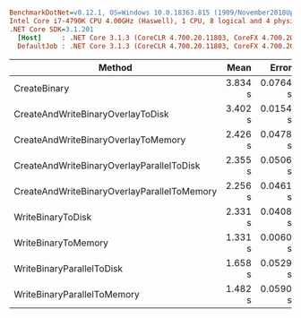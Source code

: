 ``` ini

BenchmarkDotNet=v0.12.1, OS=Windows 10.0.18363.815 (1909/November2018Update/19H2)
Intel Core i7-4790K CPU 4.00GHz (Haswell), 1 CPU, 8 logical and 4 physical cores
.NET Core SDK=3.1.201
  [Host]     : .NET Core 3.1.3 (CoreCLR 4.700.20.11803, CoreFX 4.700.20.12001), X64 RyuJIT
  DefaultJob : .NET Core 3.1.3 (CoreCLR 4.700.20.11803, CoreFX 4.700.20.12001), X64 RyuJIT


```
|                                      Method |    Mean |    Error |   StdDev |  Median |       Gen 0 |       Gen 1 |     Gen 2 |  Allocated |
|-------------------------------------------- |--------:|---------:|---------:|--------:|------------:|------------:|----------:|-----------:|
|                                CreateBinary | 3.834 s | 0.0764 s | 0.0967 s | 3.810 s | 328000.0000 | 109000.0000 | 1000.0000 | 2298.55 MB |
|           CreateAndWriteBinaryOverlayToDisk | 3.402 s | 0.0154 s | 0.0128 s | 3.398 s | 292000.0000 |  52000.0000 |         - | 2177.75 MB |
|         CreateAndWriteBinaryOverlayToMemory | 2.426 s | 0.0478 s | 0.0621 s | 2.412 s | 332000.0000 |   1000.0000 |         - | 1753.16 MB |
|   CreateAndWriteBinaryOverlayParallelToDisk | 2.355 s | 0.0506 s | 0.1436 s | 2.339 s | 662000.0000 | 211000.0000 | 1000.0000 | 4046.23 MB |
| CreateAndWriteBinaryOverlayParallelToMemory | 2.256 s | 0.0461 s | 0.1308 s | 2.257 s | 829000.0000 | 233000.0000 | 1000.0000 | 4046.07 MB |
|                           WriteBinaryToDisk | 2.331 s | 0.0408 s | 0.0382 s | 2.315 s |  92000.0000 |  30000.0000 |         - |   552.7 MB |
|                         WriteBinaryToMemory | 1.331 s | 0.0060 s | 0.0053 s | 1.328 s |  32000.0000 |           - |         - |  128.11 MB |
|                   WriteBinaryParallelToDisk | 1.658 s | 0.0529 s | 0.1561 s | 1.679 s | 432000.0000 | 150000.0000 | 1000.0000 |  2420.6 MB |
|                 WriteBinaryParallelToMemory | 1.482 s | 0.0590 s | 0.1738 s | 1.420 s | 434000.0000 | 150000.0000 | 1000.0000 | 2420.73 MB |

